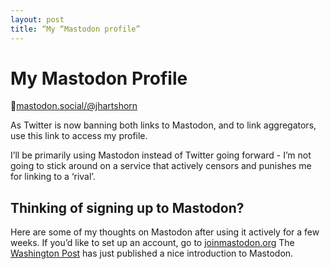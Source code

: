 ```yaml
---
layout: post
title: “My “Mastodon profile”
---
```

# My Mastodon Profile
🐘[mastodon.social/@jhartshorn][1]

As Twitter is now banning both links to Mastodon, and to link aggregators, use this link to access my profile.

I’ll be primarily using Mastodon instead of Twitter going forward - I’m not going to stick around on a service that actively censors and punishes me for linking to a ‘rival’.

## Thinking of signing up to Mastodon?

Here are some of my thoughts on Mastodon after using it actively for a few weeks.
If you’d like to set up an account, go to [joinmastodon.org][2]
The [Washington Post][3] has just published a nice introduction to Mastodon.

[1]:	https://mastodon.social/@jhartshorn
[2]:	https://joinmastodon.org/
[3]:	https://www.washingtonpost.com/technology/2022/12/17/how-to-join-mastodon/